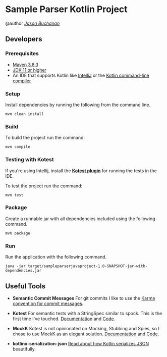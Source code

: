 # Sample Parser Kotlin Project
@author [*Jason Buchanan*](https://github.com/jsnbuchanan)

## Developers 

### Prerequisites
- [Maven 3.8.3](https://maven.apache.org/install.html) 
- [JDK 11 or higher](https://www.oracle.com/java/technologies/java-se-glance.html)
- An IDE that supports Kotlin like [IntelliJ](https://www.jetbrains.com/idea/) or the [Kotlin command-line compiler](https://kotlinlang.org/docs/command-line.html)

### Setup
Install dependencies by running the following from the command line.
```
mvn clean install
```

### Build
To build the project run the command:
```
mvn compile
```

### Testing with Kotest
If you're using Intellij, install the [**Kotest plugin**](https://plugins.jetbrains.com/plugin/14080-kotest) for running the tests in the IDE.

To test the project run the command:
```
mvn test
```

### Package
Create a runnable jar with all dependencies included using the following command.
```
mvn package
```

### Run
Run the application with the following command.
```
java -jar target/sampleparserjavaproject-1.0-SNAPSHOT-jar-with-dependencies.jar
```

## Useful Tools
- **Semantic Commit Messages** For git commits I like to use the [Karma convention for commit messages](http://karma-runner.github.io/1.0/dev/git-commit-msg.html).


- **Kotest** For semantic tests with a StringSpec similar to spock. This is the first time I've touched. [Documentation](https://kotest.io/docs/quickstart) and [Code](https://github.com/kotest/kotest).


- **MockK** Kotest is not opinionated on Mocking, Stubbing and Spies, so I chose to use MockK as an elegant solution. [Documentation](https://mockk.io/) and [Code](https://github.com/mockk/mockk).


- **kotlinx-serialization-json** [Read about how Kotlin serializes JSON](https://github.com/Kotlin/kotlinx.serialization/blob/master/docs/serialization-guide.md) beautifully.